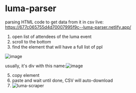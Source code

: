 # luma-parser
parsing HTML code to get data from it in csv
live: https://677c065755d4d70007995f9c--luma-parser.netlify.app/

1. open list of attendees of the luma event
2. scroll to the bottom
3. find the element that will have a full list of ppl
   
![image](https://github.com/user-attachments/assets/3596e704-7634-4639-a43b-a3e9ce5aa2c9)

usually, it's div with this name:![image](https://github.com/user-attachments/assets/81776012-63d2-4440-ad4e-dad67ed98c95)

5. copy element
6. paste and wait until done, CSV will auto-download
7. ![luma-scraper](https://github.com/user-attachments/assets/e55c765d-9638-499b-8ef1-f2b60aa803f7)
